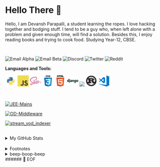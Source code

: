 # Hello There 👋

Hello, I am Devansh Parapalli, a student learning the ropes. I love hacking together and bodging stuff. I tend to be a guy who, when left alone with a problem and given enough time, will find a solution. Besides this, I enjoy reading books and trying to cook food. Studying Year-12, CBSE.

<br />

![Email Alpha](https://img.shields.io/static/v1?label=Email&message=parapallidev@gmail.com&color=informational&logo=gmail&style=flat-square)
![Email Beta](https://img.shields.io/static/v1?label=Email&message=devparapalli@gmail.com&color=informational&logo=gmail&style=flat-square)
![Discord](https://img.shields.io/static/v1?label=Discord&message=DevParapalli%230001&color=informational&logo=discord&style=flat-square)
![Twitter](https://img.shields.io/static/v1?label=Twitter&message=@RogueCatalyst&color=informational&logo=twitter&style=flat-square)
![Reddit](https://img.shields.io/static/v1?label=Reddit&message=%2Fu%2FDevParapalli&color=informational&logo=reddit&style=flat-square)

**Languages and Tools:**

<a href=""><code><img height="36" src="https://raw.githubusercontent.com/github/explore/80688e429a7d4ef2fca1e82350fe8e3517d3494d/topics/python/python.png"></code></a>
<a href=""><code><img height="36" src="https://raw.githubusercontent.com/github/explore/80688e429a7d4ef2fca1e82350fe8e3517d3494d/topics/javascript/javascript.png"></code></a>
<a href=""><code><img height="36" src="https://raw.githubusercontent.com/github/explore/80688e429a7d4ef2fca1e82350fe8e3517d3494d/topics/sass/sass.png"></code></a>
<a href=""><code><img height="36" src="https://raw.githubusercontent.com/github/explore/5c058a388828bb5fde0bcafd4bc867b5bb3f26f3/topics/css/css.png"></code></a>
<a href=""><code><img height="36" src="https://raw.githubusercontent.com/github/explore/80688e429a7d4ef2fca1e82350fe8e3517d3494d/topics/html/html.png"></code></a>
<a href=""><code><img height="36" src="https://raw.githubusercontent.com/github/explore/80688e429a7d4ef2fca1e82350fe8e3517d3494d/topics/django/django.png"></code></a>
<a href="https://fastapi.tiangolo.com"><code><img height="36" src="https://fastapi.tiangolo.com/img/icon-white.svg"></code></a>
<a href=""><code><img height="36" src="https://raw.githubusercontent.com/github/explore/80688e429a7d4ef2fca1e82350fe8e3517d3494d/topics/rust/rust.png"></code></a>
<a href=""><code><img height="36" src="https://raw.githubusercontent.com/github/explore/80688e429a7d4ef2fca1e82350fe8e3517d3494d/topics/visual-studio-code/visual-studio-code.png"></code></a>

<br />

[![JEE-Mains](https://github-readme-stats.vercel.app/api/pin/?username=DevParapalli&repo=JEE-Mains&theme=material-palenight)](https://github.com/DevParapalli/JEE-Mains)

[![OD-Middleware](https://github-readme-stats.vercel.app/api/pin/?username=DevParapalli&repo=OD-Middleware&theme=material-palenight)](https://github.com/DevParapalli/OD-Middleware)

[![stream_vod_indexer](https://github-readme-stats.vercel.app/api/pin/?username=DevParapalli&repo=stream_vod_indexer&theme=material-palenight)](https://github.com/DevParapalli/stream_vod_indexer)

<br />

<details>

<summary>My GitHub Stats</summary>

![My GitHub Stats](https://github-readme-stats.vercel.app/api?username=DevParapalli&theme=material-palenight&count_private=true&show_icons=true&include_all_commits=true&hide_border=true)

![Top Languages](https://github-readme-stats.vercel.app/api/top-langs/?username=DevParapalli&layout=compact&langs_count=8&theme=material-palenight&show_icons=true&hide_border=true)

![GitHub Streak](https://github-readme-streak-stats.herokuapp.com?user=DevParapalli&theme=material-palenight&hide_border=true)

</details>

<br />

<details>
<summary>Footnotes</summary>

- Thanks to
  - [GitHub Stats](https://github.com/anuraghazra/github-readme-stats), Provided by [anuraghazra](https://github.com/anuraghazra)
  - [GitHub Streak](https://github.com/DenverCoder1/github-readme-streak-stats), Provided by [DenverCoder1](https://github.com/DenverCoder1)
</details>

<details id="beep-boop">
<summary>beep-boop-beep</summary>

```json
{
   "nationality":"Indian",
   "education":"Year-12 CBSE",
   "magic-number":"18-M"
}
```
</details>
###### 💾 EOF
